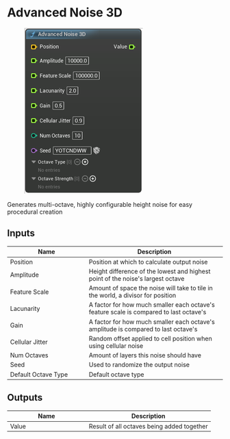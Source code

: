 # Advanced Noise 3D

<div align="left" data-full-width="false">

<figure><img src="Advanced_Noise_3D.png" alt=""><figcaption></figcaption></figure>

</div>

Generates multi-octave, highly configurable height noise for easy procedural creation

## Inputs

<table>
<thead><tr><th width="170">Name</th><th>Description</th></tr></thead>
<tbody>
<tr><td>Position</td><td>Position at which to calculate output noise</td></tr>
<tr><td>Amplitude</td><td>Height difference of the lowest and highest point of the noise's largest octave</td></tr>
<tr><td>Feature Scale</td><td>Amount of space the noise will take to tile in the world, a divisor for position</td></tr>
<tr><td>Lacunarity</td><td>A factor for how much smaller each octave's feature scale is compared to last octave's</td></tr>
<tr><td>Gain</td><td>A factor for how much smaller each octave's amplitude is compared to last octave's</td></tr>
<tr><td>Cellular Jitter</td><td>Random offset applied to cell position when using cellular noise</td></tr>
<tr><td>Num Octaves</td><td>Amount of layers this noise should have</td></tr>
<tr><td>Seed</td><td>Used to randomize the output noise</td></tr>
<tr><td>Default Octave Type</td><td>Default octave type</td></tr>
</tbody>
</table>

## Outputs

<table>
<thead><tr><th width="170">Name</th><th>Description</th></tr></thead>
<tbody>
<tr><td>Value</td><td>Result of all octaves being added together</td></tr>
</tbody>
</table>
